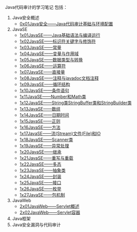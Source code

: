 Java代码审计的学习笔记
包括：
1. Java安全概述
	- [0x01Java安全——Java代码审计基础与环境配置](0x01Java安全——Java代码审计基础与环境配置.md)
2. JavaSE
	- [1x01JavaSE——Java基础语法与编译运行](1x01JavaSE——Java基础语法与编译运行.md)
	- [1x02JavaSE——标识符关键字与修饰符](1x02JavaSE——标识符关键字与修饰符.md)
	- [1x03JavaSE——常量](1x03JavaSE——常量.md)
	- [1x04JavaSE——变量与作用域](1x04JavaSE——变量与作用域.md)
	- [1x05JavaSE——数据类型与转换](1x05JavaSE——数据类型与转换.md)
	- [1x06JavaSE——运算符](1x06JavaSE——运算符.md)
	- [1x07JavaSE——直接量](1x07JavaSE——直接量.md)
	- [1x08JavaSE——注释与javadoc文档注释](1x08JavaSE——注释与javadoc文档注释.md)
	- [1x09JavaSE——循环结构](1x09JavaSE——循环结构.md)
	- [1x10JavaSE——条件语句](1x10JavaSE——条件语句.md)
	- [1x11JavaSE——Number和Math类](1x11JavaSE——Number和Math类.md)
	- [1x12JavaSE——String类StringBuffer类和StringBuilder类](1x12JavaSE——String类StringBuffer类和StringBuilder类.md)
	- [1x13JavaSE——数组](1x13JavaSE——数组.md)
	- [1x14JavaSE——日期时间](1x14JavaSE——日期时间.md)
	- [1x15JavaSE——正则](1x15JavaSE——正则.md)
	- [1x16JavaSE——方法](1x16JavaSE——方法.md)
	- [1x17JavaSE——流(Stream)文件(File)和IO](1x17JavaSE——流(Stream)文件(File)和IO.md)
	- [1x18JavaSE——Scanner类](1x18JavaSE——Scanner类.md)
	- [1x19JavaSE——异常处理](1x19JavaSE——异常处理.md)
	- [1x20JavaSE——继承](1x20JavaSE——继承.md)
	- [1x21JavaSE——重写与重载](1x21JavaSE——重写与重载.md)
	- [1x22JavaSE——多态](1x22JavaSE——多态.md)
	- [1x23JavaSE——抽象类](1x23JavaSE——抽象类.md)
	- [1x24JavaSE——封装](1x24JavaSE——封装.md)
	- [1x25JavaSE——接口](1x25JavaSE——接口.md)
	- [1x26JavaSE——枚举](1x26JavaSE——枚举.md)
	- [1x27JavaSE——包机制](1x27JavaSE——包机制.md)
3. JavaWeb
	- [2x01JavaWeb——Servlet概述](2x01JavaWeb——Servlet概述.md)
	- [2x02JavaWeb——Servlet容器](2x02JavaWeb——Servlet容器.md)
4. Java框架
5. Java安全漏洞与代码审计